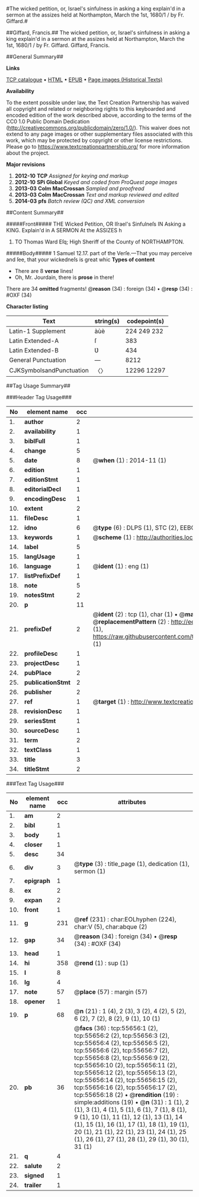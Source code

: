 #The wicked petition, or, Israel's sinfulness in asking a king explain'd in a sermon at the assizes held at Northampton, March the 1st, 1680/1 / by Fr. Giffard.#

##Giffard, Francis.##
The wicked petition, or, Israel's sinfulness in asking a king explain'd in a sermon at the assizes held at Northampton, March the 1st, 1680/1 / by Fr. Giffard.
Giffard, Francis.

##General Summary##

**Links**

[TCP catalogue](http://www.ota.ox.ac.uk/tcp/)  • 
[HTML](http://tei.it.ox.ac.uk/tcp/Texts-HTML/free/A42/A42720.html)  • 
[EPUB](http://tei.it.ox.ac.uk/tcp/Texts-EPUB/free/A42/A42720.epub) • 
[Page images (Historical Texts)](https://historicaltexts.jisc.ac.uk/eebo-12181248e)

**Availability**

To the extent possible under law, the Text Creation Partnership has waived all copyright and related or neighboring rights to this keyboarded and encoded edition of the work described above, according to the terms of the CC0 1.0 Public Domain Dedication (http://creativecommons.org/publicdomain/zero/1.0/). This waiver does not extend to any page images or other supplementary files associated with this work, which may be protected by copyright or other license restrictions. Please go to https://www.textcreationpartnership.org/ for more information about the project.

**Major revisions**

1. __2012-10__ __TCP__ *Assigned for keying and markup*
1. __2012-10__ __SPi Global__ *Keyed and coded from ProQuest page images*
1. __2013-03__ __Colm MacCrossan__ *Sampled and proofread*
1. __2013-03__ __Colm MacCrossan__ *Text and markup reviewed and edited*
1. __2014-03__ __pfs__ *Batch review (QC) and XML conversion*

##Content Summary##

#####Front#####
THE Wicked Petition, OR Iſrael's Sinfulneſs IN Asking a KING. Explain'd in A SERMON At the ASSIZES h
1. TO Thomas Ward Eſq; High Sheriff of the County of NORTHAMPTON.

#####Body#####
1 Samuel 12.17. part of the Verſe.—That you may perceive and ſee, that your wickedneſs is great whic
**Types of content**

  * There are 8 **verse** lines!
  * Oh, Mr. Jourdain, there is **prose** in there!

There are 34 **omitted** fragments! 
 @__reason__ (34) : foreign (34)  •  @__resp__ (34) : #OXF (34)

**Character listing**


|Text|string(s)|codepoint(s)|
|---|---|---|
|Latin-1 Supplement|àùè|224 249 232|
|Latin Extended-A|ſ|383|
|Latin Extended-B|Ʋ|434|
|General Punctuation|—|8212|
|CJKSymbolsandPunctuation|〈〉|12296 12297|

##Tag Usage Summary##

###Header Tag Usage###

|No|element name|occ|attributes|
|---|---|---|---|
|1.|__author__|2||
|2.|__availability__|1||
|3.|__biblFull__|1||
|4.|__change__|5||
|5.|__date__|8| @__when__ (1) : 2014-11 (1)|
|6.|__edition__|1||
|7.|__editionStmt__|1||
|8.|__editorialDecl__|1||
|9.|__encodingDesc__|1||
|10.|__extent__|2||
|11.|__fileDesc__|1||
|12.|__idno__|6| @__type__ (6) : DLPS (1), STC (2), EEBO-CITATION (1), OCLC (1), VID (1)|
|13.|__keywords__|1| @__scheme__ (1) : http://authorities.loc.gov/ (1)|
|14.|__label__|5||
|15.|__langUsage__|1||
|16.|__language__|1| @__ident__ (1) : eng (1)|
|17.|__listPrefixDef__|1||
|18.|__note__|5||
|19.|__notesStmt__|2||
|20.|__p__|11||
|21.|__prefixDef__|2| @__ident__ (2) : tcp (1), char (1)  •  @__matchPattern__ (2) : ([0-9\-]+):([0-9IVX]+) (1), (.+) (1)  •  @__replacementPattern__ (2) : http://eebo.chadwyck.com/downloadtiff?vid=$1&page=$2 (1), https://raw.githubusercontent.com/textcreationpartnership/Texts/master/tcpchars.xml#$1 (1)|
|22.|__profileDesc__|1||
|23.|__projectDesc__|1||
|24.|__pubPlace__|2||
|25.|__publicationStmt__|2||
|26.|__publisher__|2||
|27.|__ref__|1| @__target__ (1) : http://www.textcreationpartnership.org/docs/. (1)|
|28.|__revisionDesc__|1||
|29.|__seriesStmt__|1||
|30.|__sourceDesc__|1||
|31.|__term__|2||
|32.|__textClass__|1||
|33.|__title__|3||
|34.|__titleStmt__|2||


###Text Tag Usage###

|No|element name|occ|attributes|
|---|---|---|---|
|1.|__am__|2||
|2.|__bibl__|1||
|3.|__body__|1||
|4.|__closer__|1||
|5.|__desc__|34||
|6.|__div__|3| @__type__ (3) : title_page (1), dedication (1), sermon (1)|
|7.|__epigraph__|1||
|8.|__ex__|2||
|9.|__expan__|2||
|10.|__front__|1||
|11.|__g__|231| @__ref__ (231) : char:EOLhyphen (224), char:V (5), char:abque (2)|
|12.|__gap__|34| @__reason__ (34) : foreign (34)  •  @__resp__ (34) : #OXF (34)|
|13.|__head__|1||
|14.|__hi__|358| @__rend__ (1) : sup (1)|
|15.|__l__|8||
|16.|__lg__|4||
|17.|__note__|57| @__place__ (57) : margin (57)|
|18.|__opener__|1||
|19.|__p__|68| @__n__ (21) : 1 (4), 2 (3), 3 (2), 4 (2), 5 (2), 6 (2), 7 (2), 8 (2), 9 (1), 10 (1)|
|20.|__pb__|36| @__facs__ (36) : tcp:55656:1 (2), tcp:55656:2 (2), tcp:55656:3 (2), tcp:55656:4 (2), tcp:55656:5 (2), tcp:55656:6 (2), tcp:55656:7 (2), tcp:55656:8 (2), tcp:55656:9 (2), tcp:55656:10 (2), tcp:55656:11 (2), tcp:55656:12 (2), tcp:55656:13 (2), tcp:55656:14 (2), tcp:55656:15 (2), tcp:55656:16 (2), tcp:55656:17 (2), tcp:55656:18 (2)  •  @__rendition__ (19) : simple:additions (19)  •  @__n__ (31) : 1 (1), 2 (1), 3 (1), 4 (1), 5 (1), 6 (1), 7 (1), 8 (1), 9 (1), 10 (1), 11 (1), 12 (1), 13 (1), 14 (1), 15 (1), 16 (1), 17 (1), 18 (1), 19 (1), 20 (1), 21 (1), 22 (1), 23 (1), 24 (1), 25 (1), 26 (1), 27 (1), 28 (1), 29 (1), 30 (1), 31 (1)|
|21.|__q__|4||
|22.|__salute__|2||
|23.|__signed__|1||
|24.|__trailer__|1||
